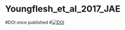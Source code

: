 # Youngflesh_et_al_2017_JAE

#DOI once published
#[![DOI](https://zenodo.org/badge/24315125.svg)](https://zenodo.org/badge/latestdoi/24315125)


